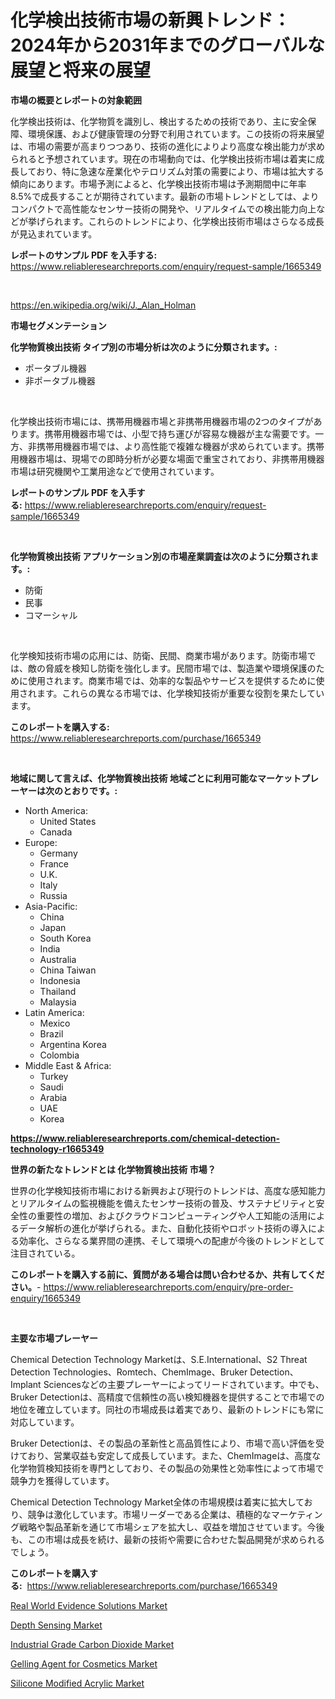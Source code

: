 <p><h1>化学検出技術市場の新興トレンド：2024年から2031年までのグローバルな展望と将来の展望</h1></p><p><strong>市場の概要とレポートの対象範囲</strong></p>
<p><p>化学検出技術は、化学物質を識別し、検出するための技術であり、主に安全保障、環境保護、および健康管理の分野で利用されています。この技術の将来展望は、市場の需要が高まりつつあり、技術の進化によりより高度な検出能力が求められると予想されています。現在の市場動向では、化学検出技術市場は着実に成長しており、特に急速な産業化やテロリズム対策の需要により、市場は拡大する傾向にあります。市場予測によると、化学検出技術市場は予測期間中に年率8.5%で成長することが期待されています。最新の市場トレンドとしては、よりコンパクトで高性能なセンサー技術の開発や、リアルタイムでの検出能力向上などが挙げられます。これらのトレンドにより、化学検出技術市場はさらなる成長が見込まれています。</p></p>
<p><strong>レポートのサンプル PDF を入手する:</strong> <a href="https://www.reliableresearchreports.com/enquiry/request-sample/1665349">https://www.reliableresearchreports.com/enquiry/request-sample/1665349</a></p>
<p>&nbsp;</p>
<p><a href="https://en.wikipedia.org/wiki/J._Alan_Holman">https://en.wikipedia.org/wiki/J._Alan_Holman</a></p>
<p><strong>市場セグメンテーション</strong></p>
<p><strong>化学物質検出技術 タイプ別の市場分析は次のように分類されます。:</strong></p>
<p><ul><li>ポータブル機器</li><li>非ポータブル機器</li></ul></p>
<p>&nbsp;</p>
<p><p>化学検出技術市場には、携帯用機器市場と非携帯用機器市場の2つのタイプがあります。携帯用機器市場では、小型で持ち運びが容易な機器が主な需要です。一方、非携帯用機器市場では、より高性能で複雑な機器が求められています。携帯用機器市場は、現場での即時分析が必要な場面で重宝されており、非携帯用機器市場は研究機関や工業用途などで使用されています。</p></p>
<p><strong>レポートのサンプル PDF を入手する:</strong>&nbsp;<a href="https://www.reliableresearchreports.com/enquiry/request-sample/1665349">https://www.reliableresearchreports.com/enquiry/request-sample/1665349</a></p>
<p>&nbsp;</p>
<p><strong> 化学物質検出技術 アプリケーション別の市場産業調査は次のように分類されます。:</strong></p>
<p><ul><li>防衛</li><li>民事</li><li>コマーシャル</li></ul></p>
<p>&nbsp;</p>
<p><p>化学検知技術市場の応用には、防衛、民間、商業市場があります。防衛市場では、敵の脅威を検知し防衛を強化します。民間市場では、製造業や環境保護のために使用されます。商業市場では、効率的な製品やサービスを提供するために使用されます。これらの異なる市場では、化学検知技術が重要な役割を果たしています。</p></p>
<p><strong>このレポートを購入する:</strong>&nbsp; <a href="https://www.reliableresearchreports.com/purchase/1665349">https://www.reliableresearchreports.com/purchase/1665349</a></p>
<p>&nbsp;</p>
<p><strong>地域に関して言えば、化学物質検出技術 地域ごとに利用可能なマーケットプレーヤーは次のとおりです。:</strong></p>
<p><ul>
    <li>
        North America:
        <ul>
            <li>United States</li>
            <li>Canada</li>
        </ul>
    </li>
    <li>
        Europe:
        <ul>
            <li>Germany</li>
            <li>France</li>
            <li>U.K.</li>
            <li>Italy</li>
            <li>Russia</li>
        </ul>
    </li>
    <li>
        Asia-Pacific:
        <ul>
            <li>China</li>
            <li>Japan</li>
            <li>South Korea</li>
            <li>India</li>
            <li>Australia</li>
            <li>China Taiwan</li>
            <li>Indonesia</li>
            <li>Thailand</li>
            <li>Malaysia</li>
        </ul>
    </li>
    <li>
        Latin America:
        <ul>
            <li>Mexico</li>
            <li>Brazil</li>
            <li>Argentina Korea</li>
            <li>Colombia</li>
        </ul>
    </li>
    <li>
        Middle East & Africa:
        <ul>
            <li>Turkey</li>
            <li>Saudi</li>
            <li>Arabia</li>
            <li>UAE</li>
            <li>Korea</li>
        </ul>
    </li>
    </ul></p>
<p><strong><a href="https://www.reliableresearchreports.com/chemical-detection-technology-r1665349">https://www.reliableresearchreports.com/chemical-detection-technology-r1665349</a></strong>&nbsp;</p>
<p><strong>世界の新たなトレンドとは 化学物質検出技術 市場？</strong></p>
<p><p>世界の化学検知技術市場における新興および現行のトレンドは、高度な感知能力とリアルタイムの監視機能を備えたセンサー技術の普及、サステナビリティと安全性の重要性の増加、およびクラウドコンピューティングや人工知能の活用によるデータ解析の進化が挙げられる。また、自動化技術やロボット技術の導入による効率化、さらなる業界間の連携、そして環境への配慮が今後のトレンドとして注目されている。</p></p>
<p><strong>このレポートを購入する前に、質問がある場合は問い合わせるか、共有してください。</strong>- <a href="https://www.reliableresearchreports.com/enquiry/pre-order-enquiry/1665349">https://www.reliableresearchreports.com/enquiry/pre-order-enquiry/1665349</a></p>
<p>&nbsp;</p>
<p><strong>主要な市場プレーヤー</strong></p>
<p><p>Chemical Detection Technology Marketは、S.E.International、S2 Threat Detection Technologies、Romtech、ChemImage、Bruker Detection、Implant Sciencesなどの主要プレーヤーによってリードされています。中でも、Bruker Detectionは、高精度で信頼性の高い検知機器を提供することで市場での地位を確立しています。同社の市場成長は着実であり、最新のトレンドにも常に対応しています。</p><p>Bruker Detectionは、その製品の革新性と高品質性により、市場で高い評価を受けており、営業収益も安定して成長しています。また、ChemImageは、高度な化学物質検知技術を専門としており、その製品の効果性と効率性によって市場で競争力を獲得しています。</p><p>Chemical Detection Technology Market全体の市場規模は着実に拡大しており、競争は激化しています。市場リーダーである企業は、積極的なマーケティング戦略や製品革新を通じて市場シェアを拡大し、収益を増加させています。今後も、この市場は成長を続け、最新の技術や需要に合わせた製品開発が求められるでしょう。</p></p>
<p><strong>このレポートを購入する:</strong>&nbsp;&nbsp;<a href="https://www.reliableresearchreports.com/purchase/1665349">https://www.reliableresearchreports.com/purchase/1665349</a></p>
<p><p><a href="https://issuu.com/reportprime-2/docs/real-world-evidence-solutions-market-size-2030.ppt">Real World Evidence Solutions Market</a></p><p><a href="https://issuu.com/reportprime-2/docs/depth-sensing-market-size-2030.pptx">Depth Sensing Market</a></p><p><a href="https://medium.com/@daveblock12/industrial-grade-carbon-dioxide-industry-analysis-report-its-market-size-share-trends-by-8f0adf097586">Industrial Grade Carbon Dioxide Market</a></p><p><a href="https://github.com/daveutchsj/Market-Research-Report-List-1/blob/main/gelling-agent-for-cosmetics-market.md">Gelling Agent for Cosmetics Market</a></p><p><a href="https://github.com/belaayi865/Market-Research-Report-List-1/blob/main/silicone-modified-acrylic-market.md">Silicone Modified Acrylic Market</a></p></p>